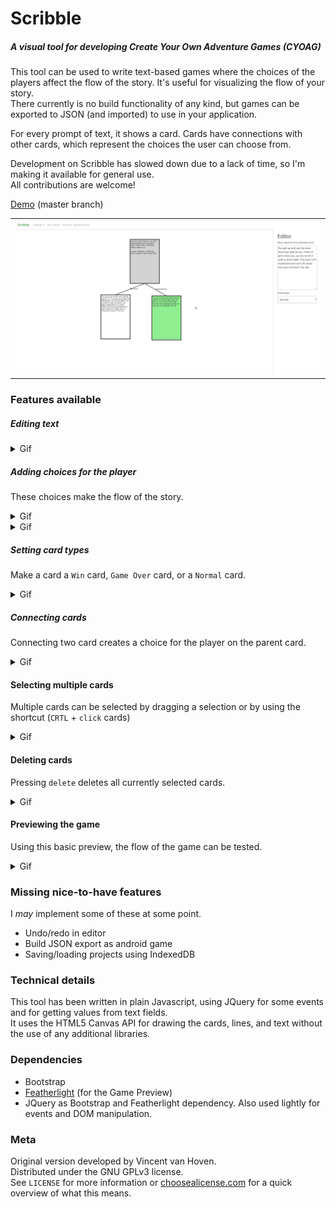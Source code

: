# Scribble
##### A visual tool for developing Create Your Own Adventure Games (CYOAG)
This tool can be used to write text-based games where the choices of the players affect the flow of the story. It's useful for visualizing the flow of your story.  
There currently is no build functionality of any kind, but games can be exported to JSON (and imported) to use in your application.  

For every prompt of text, it shows a card. Cards have connections with other cards, which represent the choices the user can choose from.  

Development on Scribble has slowed down due to a lack of time, so I'm making it available for general use.  
All contributions are welcome!

[Demo](https://gazotey.github.io/Scribble/) (master branch)

<table><tr><td>
<img src="img/screenshot.jpg">
</td></tr></table>

### Features available
##### Editing text

<details>
<summary>Gif</summary>

![](img/editing_cards.gif)

</details>


##### Adding choices for the player
These choices make the flow of the story.

<details>
<summary>Gif</summary>

![](img/add_user_choice.gif)

</details>


<details>
<summary>Gif</summary>

![](img/add_user_choice_2.gif)

</details>


##### Setting card types
Make a card a `Win` card, `Game Over` card, or a `Normal` card.

<details>
<summary>Gif</summary>

![](img/card_types.gif)

</details>


##### Connecting cards
Connecting two card creates a choice for the player on the parent card.

<details>
<summary>Gif</summary>

![](img/connecting_cards.gif)

</details>


#### Selecting multiple cards
Multiple cards can be selected by dragging a selection or by using the shortcut (`CRTL` + `click` cards)  

<details>
<summary>Gif</summary>

![](img/multi-selection.gif)

</details>


#### Deleting cards
Pressing `delete` deletes all currently selected cards.

<details>
<summary>Gif</summary>

![](img/shortcut_delete.gif)

</details>


#### Previewing the game
Using this basic preview, the flow of the game can be tested.

<details>
<summary>Gif</summary>

![](img/preview_mode.gif)

</details>

### Missing nice-to-have features
I _may_ implement some of these at some point.
- Undo/redo in editor
- Build JSON export as android game
- Saving/loading projects using IndexedDB

### Technical details
This tool has been written in plain Javascript, using JQuery for some events and for getting values from text fields.  
It uses the HTML5 Canvas API for drawing the cards, lines, and text without the use of any additional libraries.

### Dependencies
- Bootstrap
- [Featherlight](https://github.com/noelboss/featherlight "Featherlight on Github") (for the Game Preview)
- JQuery as Bootstrap and Featherlight dependency. Also used lightly for events and DOM manipulation.


### Meta
Original version developed by Vincent van Hoven.  
Distributed under the GNU GPLv3 license.  
See `LICENSE` for more information or [choosealicense.com](https://choosealicense.com/licenses/gpl-3.0) for a quick overview of what this means.
